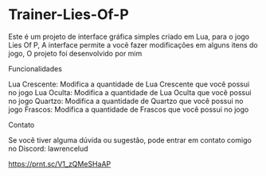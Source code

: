 # Trainer-Lies-Of-P
Este é um projeto de interface gráfica simples criado em Lua, para o jogo Lies Of P, A interface permite a você fazer modificações em alguns itens do jogo, O projeto foi desenvolvido por mim

Funcionalidades

Lua Crescente: Modifica a quantidade de Lua Crescente que você possui no jogo
Lua Oculta: Modifica a quantidade de Lua Oculta que você possui no jogo
Quartzo: Modifica a quantidade de Quartzo que você possui no jogo
Frascos: Modifica a quantidade de Frascos que você possui no jogo

Contato

Se você tiver alguma dúvida ou sugestão, pode entrar em contato comigo no Discord: lawrencelud


https://prnt.sc/V1_zQMeSHaAP
